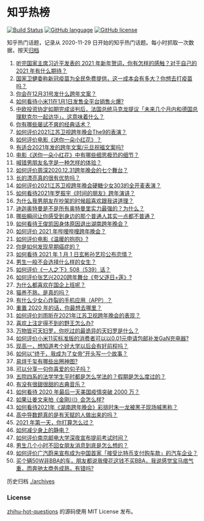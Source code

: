 # 知乎热榜
[![Build Status](https://github.com/ToWeLong/zhihu-hot-questions/workflows/CI/badge.svg)](https://github.com/ToWeLong/zhihu-hot-questions/actions)
[![GitHub language](https://img.shields.io/badge/language-golang-orange.svg)](https://golang.org/)
[![GitHub license](https://img.shields.io/github/license/ToWeLong/zhihu-hot-questions)](https://github.com/ToWeLong/zhihu-hot-questions/blob/main/LICENSE)

知乎热门话题，记录从 2020-11-29 日开始的知乎热门话题。每小时抓取一次数据，按天[归档](./archives)

<!-- BEGIN -->

1. [听完国家主席习近平发表的 2021 年新年贺词，你有怎样的感触？对于自己的 2021 年有什么期待？](https://www.zhihu.com/question/437329650)
1. [国家卫健委称新冠疫苗为全民免费提供，这一成本会有多大？你想去打疫苗吗？](https://www.zhihu.com/question/437287151)
1. [你会在12月31号发什么跨年文案？](https://www.zhihu.com/question/432834160)
1. [如何看待小米11在1月1日发售全平台销售火爆?](https://www.zhihu.com/question/437359332)
1. [中欧投资协定如期完成谈判后，法国总统马克龙提议「未来几个月内和德国总理默克尔一起访华」，这意味着什么？](https://www.zhihu.com/question/437297428)
1. [你有哪些屡试不爽的经典话术？](https://www.zhihu.com/question/28354417)
1. [如何评价2021江苏卫视跨年晚会The9的表演？](https://www.zhihu.com/question/437225212)
1. [如何评价电影《送你一朵小红花》？](https://www.zhihu.com/question/433975189)
1. [有适合2021年发的跨年文案/元旦祝福文案吗?](https://www.zhihu.com/question/436593989)
1. [电影《送你一朵小红花》中有哪些细思极恐的细节？](https://www.zhihu.com/question/437266614)
1. [喊错男朋友名字是一种怎样的体验？](https://www.zhihu.com/question/360903835)
1. [如何评价周深2020.12.31跨年晚会的七个舞台？](https://www.zhihu.com/question/437340354)
1. [长的漂亮真的很有优势吗？](https://www.zhihu.com/question/301105442)
1. [如何评价2021江苏卫视跨年晚会硬糖少女303的全开麦表演？](https://www.zhihu.com/question/437350535)
1. [如何看待2021年罗振宇《时间的朋友》跨年演讲？](https://www.zhihu.com/question/435789792)
1. [为什么我男朋友在吵架的时候超喜欢跟我讲道理？](https://www.zhihu.com/question/320763296)
1. [迪迦奥特曼是不是所有奥特曼里实力最强的？为什么？](https://www.zhihu.com/question/433345070)
1. [哪些瞬间让你感受到身边的那个普通人其实一点都不普通？](https://www.zhihu.com/question/437315770)
1. [如何看待王俊凯因身体原因退出湖南跨年晚会？](https://www.zhihu.com/question/437262565)
1. [如何评价 2021 年哔哩哔哩跨年晚会？](https://www.zhihu.com/question/434189872)
1. [如何评价电影《温暖的抱抱》?](https://www.zhihu.com/question/406254006)
1. [你是如何发现早期癌症的？](https://www.zhihu.com/question/302514496)
1. [如何看待 2021 年 1 月 1 日玄彬孙艺珍公布恋情？](https://www.zhihu.com/question/437382986)
1. [男生一般不会选择什么样的女生？](https://www.zhihu.com/question/435057725)
1. [如何评价《一人之下》508（539）话？](https://www.zhihu.com/question/436684839)
1. [如何评价张艺兴2020跨年舞台《夸父逐日+莲》?](https://www.zhihu.com/question/437339294)
1. [为什么都喜欢在国企上班呢？](https://www.zhihu.com/question/435520812)
1. [猫养不熟，是真的吗？](https://www.zhihu.com/question/436007843)
1. [有什么少女心炸裂的手机应用（APP）？](https://www.zhihu.com/question/307170527)
1. [重置 2020 年的话，你最想去哪里？](https://www.zhihu.com/question/432983305)
1. [如何评价刘雨昕在2021年江苏卫视跨年晚会的表现？](https://www.zhihu.com/question/437348658)
1. [喜欢上注定得不到的野王怎么办?](https://www.zhihu.com/question/436950947)
1. [万物皆可天妇罗，你吃过的最诡异的天妇罗是什么？](https://www.zhihu.com/question/430736917)
1. [如何评价小米11买标准版的消费者可以以0.01元申请包邮补发GaN充电器?](https://www.zhihu.com/question/437209616)
1. [现高一，想知道考个好大学以后会有好前程吗？](https://www.zhihu.com/question/424406917)
1. [如何以“终于，我成为了女帝”开头写一个故事？](https://www.zhihu.com/question/405355755)
1. [易烊千玺有哪些出圈神图?](https://www.zhihu.com/question/408938059)
1. [可以分享一句你喜爱的句子吗？](https://www.zhihu.com/question/433891452)
1. [五院四系的法学学生平时都是怎么学法的？假期是怎么度过的？](https://www.zhihu.com/question/340461072)
1. [有没有很甜很甜的古典音乐？](https://www.zhihu.com/question/432448938)
1. [如何看待 2020 年最后一天美国疫情突破 2000 万？](https://www.zhihu.com/question/437108872)
1. [如果让姜文来拍《金刚川》会怎么样?](https://www.zhihu.com/question/433051912)
1. [如何看待2021年《湖南跨年晚会》彩排时朱一龙被黑子现场喊黑称？](https://www.zhihu.com/question/437308232)
1. [高中导数题真的是有天赋的人做出来的吗？](https://www.zhihu.com/question/389884440)
1. [2021 年第一天，你打算怎么过？](https://www.zhihu.com/question/437383910)
1. [如何减少身上的静电？](https://www.zhihu.com/question/19584885)
1. [如何评价南京邮电大学深夜宣布提前考试时间？](https://www.zhihu.com/question/437095626)
1. [男生几个小时不回女朋友消息到底是怎么想的？](https://www.zhihu.com/question/265396838)
1. [如何评价广汽蔚来宣布成为中国首家「接受比特币支付购车款」的汽车企业？](https://www.zhihu.com/question/437279434)
1. [买个辆50W非BBA的车，朋友都说我傻花这钱不买BBA，我说感觉宝马痞气重，而奔驰太商务成熟，有错吗?](https://www.zhihu.com/question/436375094)

<!-- END -->

历史归档 [./archives](./archives)


### License
[zhihu-hot-questions](https://github.com/towelong/zhihu-hot-questions) 的源码使用 MIT License 发布。